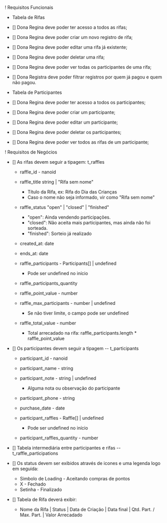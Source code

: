 ! Requisitos Funcionais

- Tabela de Rifas 

- [] Dona Regina deve poder ter acesso a todos as rifas;
- [] Dona Regina deve poder criar um novo registro de rifa;
- [] Dona Regina deve poder editar uma rifa já existente;
- [] Dona Regina deve poder deletar uma rifa;
- [] Dona Regina deve poder ver todas os participantes de uma rifa;
- [] Dona Registra deve poder filtrar registros por quem já pagou e quem não pagou.

- Tabela de Participantes 

- [] Dona Regina deve poder ter acesso a todos os participantes;
- [] Dona Regina deve poder criar um participante;
- [] Dona Regina deve poder editar um participante;
- [] Dona Regina deve poder deletar os participantes;
- [] Dona Regina deve poder ver todos as rifas de um participante;


! Requisitos de Negócios

- [] As rifas devem seguir a tipagem: t_raffles

    - raffle_id - nanoid

    - raffle_title string | "Rifa sem nome"
      - Título da Rifa, ex: Rifa do Dia das Crianças
      - Caso o nome não seja informado, vir como "Rifa sem nome"

    - raffle_status "open" | "closed" | "finished"
      - "open": Ainda vendendo participações.
      - "closed": Não aceita mais participantes, mas ainda não foi sorteada.
      - "finished": Sorteio já realizado

    - created_at: date
    - ends_at: date

    - raffle_participants - Participants[] | undefined
      - Pode ser undefined no início
    
    - raffle_participants_quantity

    - raffle_point_value - number

    - raffle_max_participants - number | undefined
      - Se não tiver limite, o campo pode ser undefined

    - raffle_total_value - number
      - Total arrecadado na rifa: raffle_participants.length * raffle_point_value
    
- [] Os participantes devem seguir a tipagem -- t_participants

    - participant_id - nanoid

    - participant_name - string

    - participant_note - string | undefined
      - Alguma nota ou observação do participante 

    - participant_phone - string
    - purchase_date - date

    - participant_raffles - Raffle[] | undefined
      - Pode ser undefined no início

    - participant_raffles_quantity - number

- [] Tabela intermediária entre participantes e rifas -- t_raffle_participations

- [] Os status devem ser exibidos através de icones e uma legenda logo em seguida: 
    - Simbolo de Loading - Aceitando compras de pontos
    - X - Fechado
    - Setinha - Finalizado
 
- [] Tabela de Rifa deverá exibir: 
    - Nome da Rifa | Status | Data de Criação | Data final | Qtd. Part. / Max. Part. | Valor Arrecadado
